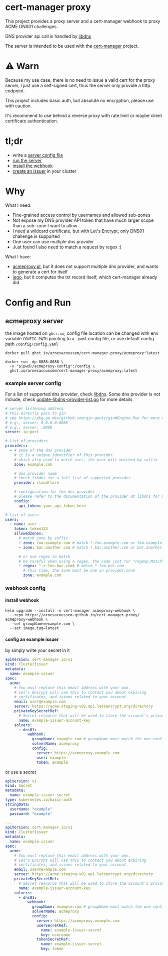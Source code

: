 # cert-manager proxy

This project provides a proxy server and a cert-manager webhook to proxy ACME DNS01 challenges.

DNS provider api call is handled by [libdns](https://github.com/libdns/libdns)

The server is intended to be used with the [cert-manager](https://github.com/cert-manager/cert-manager) project.

# ⚠ Warn

Because my use case, there is no need to issue a valid cert for the proxy server, I just use a self-signed cert, thus
the server only provide a http endpoint.

This project includes basic auth, but absolute no encryption, please use with caution.

It's recommend to use behind a reverse proxy with rate limit or maybe client certificate authentication.

# tl;dr

- write a [server config file](#example-server-config)
- [run the server](#acmeproxy-server)
- [install the webhook](#install-webhook)
- [create an issuer](#config-an-example-issuer) in your cluster

# Why

What I need:

- Fine-grained access control by usernames and allowed sub-zones
- Not expose my DNS provider API token that have much larger scope than a sub-zone I want to allow
- I need a wildcard certificate, but with Let's Encrypt, only DNS01 challenge is supported
- One user can use multiple dns provider
- Just found I also need to match a request by regex :)

What I have:

- [acmeproxy.pl](https://github.com/madcamel/acmeproxy.pl), but it does not support multiple dns provider, and wants to
  generate a cert for itself
- [lego](https://github.com/go-acme/lego), but it computes the txt record itself, which cert-manager already did

# Config and Run

## acmeproxy server

the image hosted on `ghcr.io`, config file location can be changed with env variable `CONFIG_PATH` pointing to a `.yaml`
config file, or use default config path `/config/config.yaml`

```shell
docker pull ghct.io/arnesacnussem/cert-manager-proxy/acmeproxy:latest
```

```shell
docker run -dp 8088:8088 \
  -v "$(pwd)/acmeproxy-config":/config \
  ghct.io/arnesacnussem/cert-manager-proxy/acmeproxy:latest
```

### example server config

For a list of supported dns provider, check [libdns](https://github.com/libdns).
Some dns provider is not include,
check [update-libdns-provider-list.go](./update-libdns-provider-list.go) for more details

```yaml
# server listening address
# this directly pass to gin
# see https://pkg.go.dev/github.com/gin-gonic/gin#Engine.Run for more detail
# e.g., server: 0.0.0.0:8088
# e.g., server: :8088
server: ip:port

# List of providers
providers:
  - # zone of the dns provider
    # it is a unique identifier of this provider
    # which also used to match user, the user will matched by suffix
    zone: example.com

    # dns provider name
    # check libdns for a full list of supported provider
    provider: cloudflare

    # configuration for the dns provider
    # please refer to the documentation of the provider at libdns for more details
    config:
      api_token: your_api_token_here

# List of users
users:
  - name: user
    token: token123
    allowedZones:
      # match zone by suffix
      - zone: foo.example.com # match *.foo.example.com or foo.example.com
      - zone: bar.another.com # match *.bar.another.com or bar.another.com

      # or use regex to match
      # be careful when using a regex, the code just run "regexp.Match"
      - regex: ^.+-foo.bar.com$ # match *-foo.bar.com
        # this time, the zone must be one in provider.zone
        zone: example.com
```

### webhook config

#### install webhook

```shell
helm upgrade --install -n cert-manager acmeproxy-webhook \
  --repo https://arnesacnussem.github.io/cert-manager-proxy/ acmeproxy-webhook \
  --set groupName=example.com \
  --set image.tag=latest
```

#### config an example issuer

by simply write your secret in it

```yaml
apiVersion: cert-manager.io/v1
kind: ClusterIssuer
metadata:
  name: example-issuer
spec:
  acme:
    # You must replace this email address with your own.
    # Let's Encrypt will use this to contact you about expiring
    # certificates, and issues related to your account.
    email: user@example.com
    server: https://acme-staging-v02.api.letsencrypt.org/directory
    privateKeySecretRef:
      # Secret resource that will be used to store the account's private key.
      name: example-issuer-account-key
    solvers:
      - dns01:
          webhook:
            groupName: example.com # groupName must match the one configured on webhook deployment (see Helm chart's values) !
            solverName: acmeproxy
            config:
              server: https://acmeproxy.example.com
              user: example
              token: example
```

or use a secret

```yaml
apiVersion: v1
kind: Secret
metadata:
  name: example-issuer-secret
type: kubernetes.io/basic-auth
stringData:
  username: "example"
  password: "example"

---
apiVersion: cert-manager.io/v1
kind: ClusterIssuer
metadata:
  name: example-issuer
spec:
  acme:
    # You must replace this email address with your own.
    # Let's Encrypt will use this to contact you about expiring
    # certificates, and issues related to your account.
    email: user@example.com
    server: https://acme-staging-v02.api.letsencrypt.org/directory
    privateKeySecretRef:
      # Secret resource that will be used to store the account's private key.
      name: example-issuer-account-key
    solvers:
      - dns01:
          webhook:
            groupName: example.com # groupName must match the one configured on webhook deployment (see Helm chart's values) !
            solverName: acmeproxy
            config:
              server: https://acmeproxy.example.com
              userSecretRef:
                name: example-issuer-secret
                key: username
              tokenSecretRef:
                name: example-issuer-secret
                key: token
```